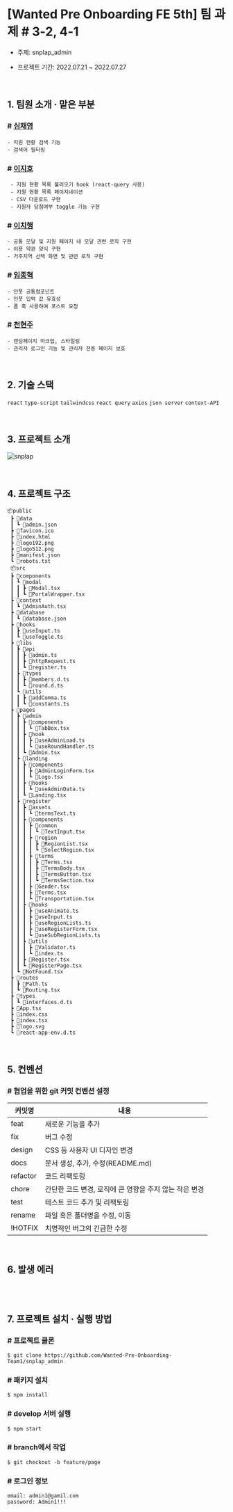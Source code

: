 # [Wanted Pre Onboarding FE 5th] 팀 과제 #  3-2, 4-1

- 주제: snplap_admin

- 프로젝트 기간: 2022.07.21 ~ 2022.07.27

<br />

## **1. 팀원 소개 · 맡은 부분**

### # <a href="https://github.com/chaengs">심채영</a>

```
- 지원 현황 검색 기능
- 검색어 필터링
```

### # <a href="https://github.com/leejiho9898">이지호</a>

```
 - 지원 현황 목록 불러오기 hook (react-query 사용)
 - 지원 현황 목록 페이지네이션
 - CSV 다운로드 구현
 - 지원자 당첨여부 toggle 기능 구현
```

### # <a href="https://github.com/godcl1623">이치행<a>

```
- 공통 모달 및 지원 페이지 내 모달 관련 로직 구현
- 이용 약관 양식 구현
- 거주지역 선택 화면 및 관련 로직 구현
```

### # <a href="https://github.com/devMarco14">임종혁</a>

```
- 인풋 공통컴포넌트
- 인풋 입력 값 유효성 
- 폼 훅 사용하여 포스트 요청
```

### # <a href="https://github.com/HyeonJu-C">천현주</a>

```
- 랜딩페이지 마크업, 스타일링
- 관리자 로그인 기능 및 관리자 전용 페이지 보호
```

<br />

## **2. 기술 스택**

`react` `type-script` `tailwindcss` `react query` `axios` `json server` `context-API`

<br />

## **3. 프로젝트 소개**

![snplap](https://user-images.githubusercontent.com/99126860/181161011-5085632d-449f-43a2-8717-14c2d99acec2.png)

<br />

## **4. 프로젝트 구조**

```
📦public
 ┣ 📂data
 ┃ ┗ 📜admin.json
 ┣ 📜favicon.ico
 ┣ 📜index.html
 ┣ 📜logo192.png
 ┣ 📜logo512.png
 ┣ 📜manifest.json
 ┗ 📜robots.txt
 📦src
 ┣ 📂components
 ┃ ┗ 📂modal
 ┃ ┃ ┣ 📜Modal.tsx
 ┃ ┃ ┗ 📜PortalWrapper.tsx
 ┣ 📂context
 ┃ ┗ 📜AdminAuth.tsx
 ┣ 📂database
 ┃ ┗ 📜database.json
 ┣ 📂hooks
 ┃ ┣ 📜useInput.ts
 ┃ ┗ 📜useToggle.ts
 ┣ 📂libs
 ┃ ┣ 📂api
 ┃ ┃ ┣ 📜admin.ts
 ┃ ┃ ┣ 📜httpRequest.ts
 ┃ ┃ ┗ 📜register.ts
 ┃ ┣ 📂types
 ┃ ┃ ┣ 📜members.d.ts
 ┃ ┃ ┗ 📜round.d.ts
 ┃ ┗ 📂utils
 ┃ ┃ ┣ 📜addComma.ts
 ┃ ┃ ┗ 📜constants.ts
 ┣ 📂pages
 ┃ ┣ 📂admin
 ┃ ┃ ┣ 📂components
 ┃ ┃ ┃ ┗ 📜TabBox.tsx
 ┃ ┃ ┣ 📂hook
 ┃ ┃ ┃ ┣ 📜useAdminLoad.ts
 ┃ ┃ ┃ ┗ 📜useRoundHandler.ts
 ┃ ┃ ┗ 📜Admin.tsx
 ┃ ┣ 📂landing
 ┃ ┃ ┣ 📂components
 ┃ ┃ ┃ ┣ 📜AdminLoginForm.tsx
 ┃ ┃ ┃ ┗ 📜Logo.tsx
 ┃ ┃ ┣ 📂hooks
 ┃ ┃ ┃ ┗ 📜useAdminData.ts
 ┃ ┃ ┗ 📜Landing.tsx
 ┃ ┣ 📂register
 ┃ ┃ ┣ 📂assets
 ┃ ┃ ┃ ┗ 📜termsText.ts
 ┃ ┃ ┣ 📂components
 ┃ ┃ ┃ ┣ 📂common
 ┃ ┃ ┃ ┃ ┗ 📜TextInput.tsx
 ┃ ┃ ┃ ┣ 📂region
 ┃ ┃ ┃ ┃ ┣ 📜RegionList.tsx
 ┃ ┃ ┃ ┃ ┗ 📜SelectRegion.tsx
 ┃ ┃ ┃ ┣ 📂terms
 ┃ ┃ ┃ ┃ ┣ 📜Terms.tsx
 ┃ ┃ ┃ ┃ ┣ 📜TermsBody.tsx
 ┃ ┃ ┃ ┃ ┣ 📜TermsButton.tsx
 ┃ ┃ ┃ ┃ ┗ 📜TermsSection.tsx
 ┃ ┃ ┃ ┣ 📜Gender.tsx
 ┃ ┃ ┃ ┣ 📜Terms.tsx
 ┃ ┃ ┃ ┗ 📜Transportation.tsx
 ┃ ┃ ┣ 📂hooks
 ┃ ┃ ┃ ┣ 📜useAnimate.ts
 ┃ ┃ ┃ ┣ 📜useInput.ts
 ┃ ┃ ┃ ┣ 📜useRegionLists.ts
 ┃ ┃ ┃ ┣ 📜useRegisterForm.tsx
 ┃ ┃ ┃ ┗ 📜useSubRegionLists.ts
 ┃ ┃ ┣ 📂utils
 ┃ ┃ ┃ ┣ 📜Validator.ts
 ┃ ┃ ┃ ┗ 📜index.ts
 ┃ ┃ ┣ 📜Register.tsx
 ┃ ┃ ┗ 📜RegisterPage.tsx
 ┃ ┗ 📜NotFound.tsx
 ┣ 📂routes
 ┃ ┣ 📜Path.ts
 ┃ ┗ 📜Routing.tsx
 ┣ 📂types
 ┃ ┗ 📜interfaces.d.ts
 ┣ 📜App.tsx
 ┣ 📜index.css
 ┣ 📜index.tsx
 ┣ 📜logo.svg
 ┗ 📜react-app-env.d.ts
```

<br />

## **5. 컨벤션**

### # 협업을 위한 git 커밋 컨벤션 설정

| 커밋명   | 내용                                                   |
| -------- | ------------------------------------------------------ |
| feat     | 새로운 기능을 추가                                     |
| fix      | 버그 수정                                              |
| design   | CSS 등 사용자 UI 디자인 변경                           |
| docs     | 문서 생성, 추가, 수정(README.md)                       |
| refactor | 코드 리팩토링                                          |
| chore    | 간단한 코드 변경, 로직에 큰 영향을 주지 않는 작은 변경 |
| test     | 테스트 코드 추가 및 리팩토링                           |
| rename   | 파일 혹은 폴더명을 수정, 이동                          |
| !HOTFIX  | 치명적인 버그의 긴급한 수정                            |

<br />

## **6. 발생 에러**

### # 

```
 ```   

<br />

## **7. 프로젝트 설치 · 실행 방법**

### # 프로젝트 클론

```
$ git clone https://github.com/Wanted-Pre-Onboarding-Team1/snplap_admin
```

### # 패키지 설치

```
$ npm install
```

### # develop 서버 실행

```
$ npm start
```

### # branch에서 작업

```
$ git checkout -b feature/page
```

### # 로그인 정보
```
email: admin1@gamil.com
password: Admin1!!!
```
